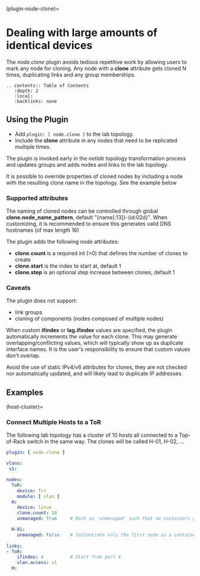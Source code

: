 (plugin-node-clone)=
# Dealing with large amounts of identical devices

The *node.clone* plugin avoids tedious repetitive work by allowing users to mark any node for cloning. Any node with a **clone** attribute gets cloned N times, duplicating links and any group memberships.

```eval_rst
.. contents:: Table of Contents
   :depth: 2
   :local:
   :backlinks: none
```

## Using the Plugin

* Add `plugin: [ node.clone ]` to the lab topology.
* Include the **clone** attribute in any nodes that need to be replicated multiple times.

The plugin is invoked early in the _netlab_ topology transformation process and updates groups and adds nodes and links to the lab topology.

It is possible to override properties of cloned nodes by including a node with the resulting clone name in the topology. See the example below

### Supported attributes

The naming of cloned nodes can be controlled through global **clone.node_name_pattern**, default "{name[:13]}-{id:02d}".
When customizing, it is recommended to ensure this generates valid DNS hostnames (of max length 16)

The plugin adds the following node attributes:
* **clone.count** is a required int (>0) that defines the number of clones to create
* **clone.start** is the index to start at, default 1
* **clone.step**  is an optional step increase between clones, default 1

### Caveats

The plugin does not support:
* link groups
* cloning of components (nodes composed of multiple nodes)

When custom **ifindex** or **lag.ifindex** values are specified, the plugin automatically increments the value for each clone. This may generate overlapping/conflicting values, which will typically show up as duplicate interface names. It is the user's responsibility to ensure that custom values don't overlap.

Avoid the use of static IPv4/v6 attributes for clones, they are not checked nor automatically updated, and will likely lead to duplicate IP addresses.

## Examples

(host-cluster)=
### Connect Multiple Hosts to a ToR

The following lab topology has a cluster of 10 hosts all connected to a Top-of-Rack switch in the same way.
The clones will be called H-01, H-02, ...

```yaml
plugin: [ node.clone ]

vlans:
 v1:

nodes:
  ToR:
    device: frr
    module: [ vlan ]
  H:
    device: linux
    clone.count: 10
    unmanaged: True     # Mark as 'unmanaged' such that no containers get created for these nodes

  H-01:
    unmanaged: False    # Instantiate only the first node as a container, leave the rest virtual
    
links:
- ToR:
    ifindex: 4          # Start from port 4
    vlan.access: v1
  H:
```
